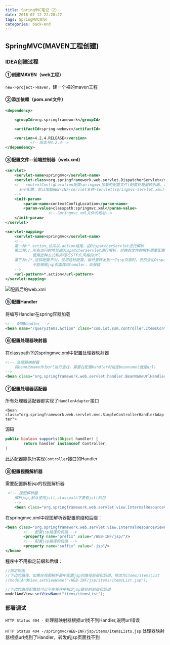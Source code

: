 ```yaml
---
title: SpringMVC笔记（2）
date: 2018-07-12 22:28:27
tags: SpringMVC笔记
categories: back-end
---
```

## SpringMVC(MAVEN工程创建)

### IDEA创建过程

#### ①创建MAVEN（web工程）

`new->project->maven`，建一个裸的maven工程

#### ②添加依赖（pom.xml文件）

```xml
<dependency>

    <groupId>org.springframework</groupId>

    <artifactId>spring-webmvc</artifactId>

    <version>4.2.4.RELEASE</version> 
           <!--版本号4.2.4-->
</dependency>
```

#### ③配置文件--前端控制器（web.xml）

```xml
<servlet>
    <servlet-name>springmvc</servlet-name>
    <servlet-class>org.springframework.web.servlet.DispatcherServlet</servlet-class>
    <!-- contextConfigLocation配置springmvc加载的配置文件(配置处理器映射器、适配器等等)
      若不配置，默认加载WEB-INF/servlet名称-servlet(springmvc-servlet.xml)
    -->
    <init-param>
        <param-name>contextConfigLocation</param-name>
        <param-value>classpath:springmvc.xml</param-value>
                   <!--Springmvc.xml文件的地址-->
    </init-param>
</servlet>
```

```xml
<servlet-mapping>
    <servlet-name>springmvc</servlet-name>
    <!--
    第一种:*.action,访问以.action结尾，由DispatcherServlet进行解析
    第二种:/,所有访问的地址由DispatcherServlet进行解析，对静态文件的解析需要配置不让DispatcherServlet进行解析，
            使用此种方式和实现RESTful风格的url
    第三种:/*,这样配置不对，使用这种配置，最终要转发到一个jsp页面时，仍然会由DispatcherServlet解析jsp地址，
            不能根据jsp页面找到handler，会报错
    -->
    <url-pattern>*.action</url-pattern>
</servlet-mapping>
```

![配置后的web.xml](https://i.imgur.com/FOoGJXA.png)

#### ⑤配置Handler

将编写Handler在spring容器加载

```xml
<!-- 配置Handler -->
<bean name="/queryItems.action" class="com.iot.ssm.controller.ItemsController"/>
```

#### ⑥配置处理器映射器

在classpath下的springmvc.xml中配置处理器映射器

```xml
<!-- 处理器映射器
    将bean的name作为url进行查找，需要在配置Handler时指定beanname(就是url)
-->
<bean class="org.springframework.web.servlet.handler.BeanNameUrlHandlerMapping"/>
```

#### ⑦配置处理器适配器

所有处理器适配器都实现了`HandlerAdapter`接口

`<bean class="org.springframework.web.servlet.mvc.SimpleControllerHandlerAdapter">`

源码

```java
public boolean supports(Object handler) {
        return handler instanceof Controller;
}
```

此适配器能执行实现`Controller`接口的Handler

#### ⑧配置视图解析器

需要配置解析jsp的视图解析器

```xml
 <!-- 视图解析器
    解析jsp,默认使用jstl,classpath下要有jstl的包
    -->
    <bean class="org.springframework.web.servlet.view.InternalResourceViewResolver"/>
```

在springmvc.xml中视图解析器配置前缀和后缀：

```xml
<bean class="org.springframework.web.servlet.view.InternalResourceViewResolver">
        <!-- 配置jsp路径的前缀 -->
        <property name="prefix" value="/WEB-INF/jsp/"/>
        <!-- 配置jsp路径的后缀 -->
        <property name="suffix" value=".jsp"/>
</bean>
```

程序中不用指定前缀和后缀：

```java
//指定视图
//下边的路径，如果在视图解析器中配置jsp的路径前缀和后缀，修改为items/itemsList
//modelAndView.setViewName("/WEB-INF/jsp/items/itemsList.jsp");

//下边的路径配置就可以不在程序中指定jsp路径的前缀和后缀
modelAndView.setViewName("items/itemsList");
```

### 部署调试

`HTTP Status 404 -` 
处理器映射器根据url找不到Handler,说明url错误

`HTTP Status 404 -/springmvc/WEB-INF/jsp/items/itemsLists.jsp` 
处理器映射器根据url找到了Handler，转发的jsp页面找不到
